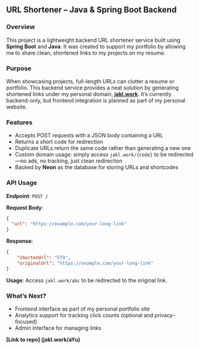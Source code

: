 ## URL Shortener – Java & Spring Boot Backend

### Overview

This project is a lightweight backend URL shortener service built using **Spring Boot** and **Java**. It was created to support my portfolio by allowing me to share clean, shortened links to my projects on my resume.

### Purpose

When showcasing projects, full-length URLs can clutter a resume or portfolio. This backend service provides a neat solution by generating shortened links under my personal domain, **[jakl.work](https://jakl.work)**. It’s currently backend-only, but frontend integration is planned as part of my personal website.

### Features

* Accepts POST requests with a JSON body containing a URL
* Returns a short code for redirection
* Duplicate URLs return the same code rather than generating a new one
* Custom domain usage: simply access `jakl.work/{code}` to be redirected—no ads, no tracking, just clean redirection
* Backed by **Neon** as the database for storing URLs and shortcodes

### API Usage

**Endpoint**: `POST /`

**Request Body**:

```json
{
  "url": "https://example.com/your-long-link"
}
```

**Response**:

```json
{
    "shortenUrl": "Ef9",
    "originalUrl": "https://example.com/your-long-link"
}
```

**Usage**:
Access `jakl.work/abc` to be redirected to the original link.

### What’s Next?

* Frontend interface as part of my personal portfolio site
* Analytics support for tracking click counts (optional and privacy-focused)
* Admin interface for managing links


**[Link to repo] (jakl.work/aYu)**
